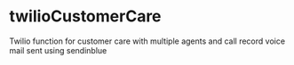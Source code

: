 # twilioCustomerCare
Twilio function for customer care with multiple agents and call record voice mail sent using sendinblue
